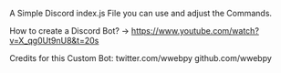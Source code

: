 A Simple Discord index.js File you can use and adjust the Commands.

How to create a Discord Bot?
-> https://www.youtube.com/watch?v=X_qg0Ut9nU8&t=20s


Credits for this Custom Bot:
twitter.com/wwebpy
github.com/wwebpy
